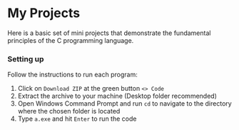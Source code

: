 # My Projects

Here is a basic set of mini projects that demonstrate the fundamental principles of the C programming language.

### Setting up
Follow the instructions to run each program:

1.   Click on `Download ZIP` at the green button `<> Code`
2.   Extract the archive to your machine (Desktop folder recommended)
3.   Open Windows Command Prompt and run `cd` to navigate to the directory where the chosen folder is located
4.   Type `a.exe` and hit `Enter` to run the code    
